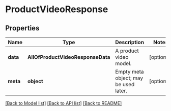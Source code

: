 # ProductVideoResponse

## Properties
Name | Type | Description | Notes
------------ | ------------- | ------------- | -------------
**data** | **AllOfProductVideoResponseData** | A product video model. | [optional] 
**meta** | **object** | Empty meta object; may be used later. | [optional] 

[[Back to Model list]](../../README.md#documentation-for-models) [[Back to API list]](../../README.md#documentation-for-api-endpoints) [[Back to README]](../../README.md)

